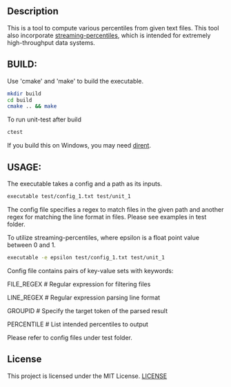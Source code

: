 ## Description

This is a tool to compute various percentiles from given text files.
This tool also incorporate [streaming-percentiles](https://github.com/sengelha/streaming-percentiles), which is intended for extremely high-throughput data systems.

## BUILD:

Use 'cmake' and 'make' to build the executable.
```bash
mkdir build
cd build
cmake .. && make
```

To run unit-test after  build
```bash
ctest
```

If you build this on Windows, you may need [dirent](https://github.com/tronkko/dirent).

## USAGE:
The executable takes a config and a path as its inputs.
```bash
executable test/config_1.txt test/unit_1
```

The config file specifies a regex to match files in the given path and another regex for matching the line format in files. Please see examples in test folder.

To utilize streaming-percentiles, where epsilon is a float point value between 0 and 1.
```bash
executable -e epsilon test/config_1.txt test/unit_1
```

Config file contains pairs of key-value sets with keywords: 

FILE_REGEX \# Regular expression for filtering files

LINE_REGEX \# Regular expression parsing line format

GROUPID \# Specify the target token of the parsed result

PERCENTILE \# List intended percentiles to output

Please refer to config files under test folder.

## License

This project is licensed under the MIT License. [LICENSE](LICENSE)



